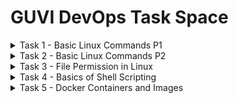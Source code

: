 # GUVI DevOps Task Space

<details> <summary> Task 1 - Basic Linux Commands P1 </summary>
<p>

 Dated : 2022-08-28

 1. Create a text file containing 2 paragraphs. It can be anything. and Use grep command to search based on a particular word, pattern, wildcard (for e.g., search for a name that contains ram like *ram*).
 2. Use cat >> operator to append data at the end of the file.
 3. Use cp command to make a copy of the file.
 4. Use mv command within the same folder to rename the file.
 5. Use mv command to move the file to a different directory User
 6. Type sudo su and go to admistration mode Create a new user.
 7. Play with file permissions on the text file that was just created

 [Output](https://github.com/abhinavbharadwajr/guviWorkspace/blob/master/Task1/Task1Output.txt)
</p>
</details>

<details> <summary> Task 2 - Basic Linux Commands P2 </summary>
<p>

 Dated : 2022-09-10

 Create a file with provided contents. Replace the word "guvi" with "technologies" and take output in new file.

 [Output](https://github.com/abhinavbharadwajr/guviWorkspace/blob/master/Task2/Task2Output.txt)
</p>
</details>

<details> <summary> Task 3 - File Permission in Linux </summary>
<p>

 Dated : 2022-09-11

 1. Create a folder and remove the read, write and execute permission for all users except the file's owner
 2. Create a file with. txt extension. Change the permission set of that file, so that any user can read it, group can read/write and owner can read/write/execute it.
 3. Create 10 files with .txt extension and rename top 5files to .yml extension

 [Output](https://github.com/abhinavbharadwajr/guviWorkspace/blob/master/Task3/Task3Output.txt)
</p>
</details>

<details> <summary> Task 4 - Basics of Shell Scripting </summary>
<p>

 Dated : 2022-10-01

 1. Write a shell script to create 10 files in a directory , and that adds an extension “.new” to all the files in a directory.
 2. Declare two variables NEW_COLOR and OLD_COLOR
        --> If value of NEW_COLOR matches with the OLD_COLOR, then print output "My Shell script is correct and color matches", if NEW_COLOR doesnt match with OLD_COLOR, then print "My shell script is correct but color does not match, else print "My shell Script is wrong"
        
        > Note: Value of NEW_COLOR and OLD_COLOR must be given by user when run time.
 3. Write a shell script program that displays the current time and date.

 [Output](https://github.com/abhinavbharadwajr/guviWorkspace/blob/master/Task4/Task4Output.txt)
</p>
</details>

<details> <summary> Task 5 - Docker Containers and Images </summary>
<p>

 Dated : 2022-10-09

 1. Create a docker image that when ran as a container must serve as a static site that displays your name.

 [Docker Image on DockerHub](https://hub.docker.com/repository/docker/abhinavbharadwajr/staticweb)

 [Output](https://github.com/abhinavbharadwajr/guviWorkspace/blob/master/Task4/Task5Output.txt)
</p>
</details>
